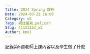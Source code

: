 ```yaml
---
Title: 2024 Spring 課程
Date: 2024-03-22 16:00
Category: w5
Tags: 網誌編寫,pelican
Slug: 41123153_w5
Author: kmol
---
```


記錄第5週老師上課內容以及學生做了什麼

<!-- PELICAN_END_SUMMARY -->

# 
